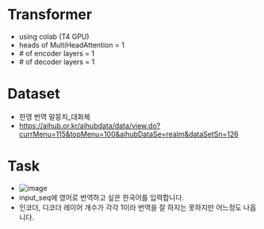 # Transformer

- using colab (T4 GPU)
- heads of MultiHeadAttention = 1
- \# of encoder layers = 1
- \# of decoder layers = 1

# Dataset

- 한영 번역 말뭉치_대화체
- https://aihub.or.kr/aihubdata/data/view.do?currMenu=115&topMenu=100&aihubDataSe=realm&dataSetSn=126

# Task

- ![image](https://github.com/MyeongGuJo/Transformer/assets/102133534/fc851ce0-b31e-43eb-9908-df0d6e946d2b)
- input_seq에 영어로 번역하고 싶은 한국어를 입력합니다.
- 인코더, 디코더 레이어 개수가 각각 1이라 번역을 잘 하지는 못하지만 어느정도 나옵니다.
